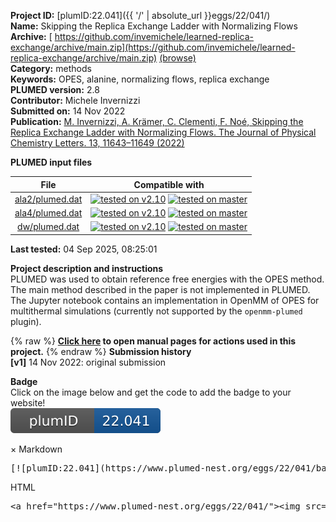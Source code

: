 **Project ID:** [plumID:22.041]({{ '/' | absolute_url }}eggs/22/041/)  
**Name:**  Skipping the Replica Exchange Ladder with Normalizing Flows  
**Archive:** [ https://github.com/invemichele/learned-replica-exchange/archive/main.zip](https://github.com/invemichele/learned-replica-exchange/archive/main.zip) [(browse)](https://github.com/invemichele/learned-replica-exchange/tree/main)  
**Category:**  methods  
**Keywords:**  OPES, alanine, normalizing flows, replica exchange  
**PLUMED version:**  2.8  
**Contributor:**  Michele Invernizzi  
**Submitted on:** 14 Nov 2022  
**Publication:** [M. Invernizzi, A. Krämer, C. Clementi, F. Noé, Skipping the Replica Exchange Ladder with Normalizing Flows. The Journal of Physical Chemistry Letters. 13, 11643–11649 (2022)](http://dx.doi.org/10.1021/acs.jpclett.2c03327)  
  
**PLUMED input files**  
  
| File     | Compatible with |  
|:--------:|:--------:|  
| [ala2/plumed.dat](./data/ala2/plumed.dat.md) |  [![tested on v2.10](https://img.shields.io/badge/v2.10-passing-green.svg)](data/ala2/plumed.dat.plumed.stderr) [![tested on master](https://img.shields.io/badge/master-passing-green.svg)](data/ala2/plumed.dat.plumed_master.stderr) |  
| [ala4/plumed.dat](./data/ala4/plumed.dat.md) |  [![tested on v2.10](https://img.shields.io/badge/v2.10-passing-green.svg)](data/ala4/plumed.dat.plumed.stderr) [![tested on master](https://img.shields.io/badge/master-passing-green.svg)](data/ala4/plumed.dat.plumed_master.stderr) |  
| [dw/plumed.dat](./data/dw/plumed.dat.md) |  [![tested on v2.10](https://img.shields.io/badge/v2.10-passing-green.svg)](data/dw/plumed.dat.plumed.stderr) [![tested on master](https://img.shields.io/badge/master-passing-green.svg)](data/dw/plumed.dat.plumed_master.stderr) |  
  
**Last tested:**  04 Sep 2025, 08:25:01
  
**Project description and instructions**  
PLUMED was used to obtain reference free energies with the OPES method. The main method described in the paper is not implemented in PLUMED. The Jupyter notebook contains an implementation in OpenMM of OPES for multithermal simulations (currently not supported by the `openmm-plumed` plugin).

  
{% raw %}
<b><a href="https://www.plumed.org/doc-master/user-doc/html/actionlist/?actions=ENDPLUMED,ECV_MULTITHERMAL,POSITION,TORSION,OPES_METAD,ENERGY,OPES_EXPANDED,PRINT,UNITS" target="_blank">Click here</a> to open manual pages for actions used in this project.</b>
{% endraw %}
**Submission history**  
**[v1]** 14 Nov 2022: original submission  
  
**Badge**  
Click on the image below and get the code to add the badge to your website!  
<img src="./badge.svg" alt="plumeDnest:22.041" id="myBtn" class="badge">
<div id="myModal" class="modal">
  <div class="modal-content">
    <span class="close">&times;</span>
    Markdown<pre>[![plumID:22.041](https://www.plumed-nest.org/eggs/22/041/badge.svg)](https://www.plumed-nest.org/eggs/22/041/)</pre>
    HTML<pre>&lt;a href="https://www.plumed-nest.org/eggs/22/041/"&gt;&lt;img src="https://www.plumed-nest.org/eggs/22/041/badge.svg" alt="plumID:22.041"&gt;&lt;/a&gt;</pre>
  </div>
</div>
